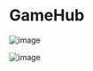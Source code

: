 # GameHub

![image](https://github.com/shaily29-eng/game-hub-main/assets/59019087/79eaf2c4-1d73-4d1c-9e33-1e852134edbd)

![image](https://github.com/shaily29-eng/game-hub-main/assets/59019087/eab2a3d0-9b51-4bca-8aac-a19a987a76eb)



